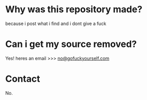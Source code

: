 # Why was this repository made?
because i post what i find and i dont give a fuck

# Can i get my source removed?
Yes! heres an email >>> no@gofuckyourself.com

# Contact
No.
